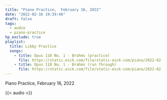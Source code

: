 ```yaml
---
title: "Piano Practice,  February 16, 2022"
date: "2022-02-16 19:39:46"
draft: false
tags:
  - audio
  - piano-practice
hp_exclude: true
playlist:
  title: Libby Practice
  songs:
    - title: Opus 118 No. 1 - Brahms (practice)
      file: https://static.eick.com/file/static-eick-com/piano/2022-02-16-002.mp3
    - title: Opus 118 No. 1 - Brahms (run through)
      file: https://static.eick.com/file/static-eick-com/piano/2022-02-16-003.mp3
---
```


Piano Practice, February 16, 2022

<!--more-->

{{< audio >}}
